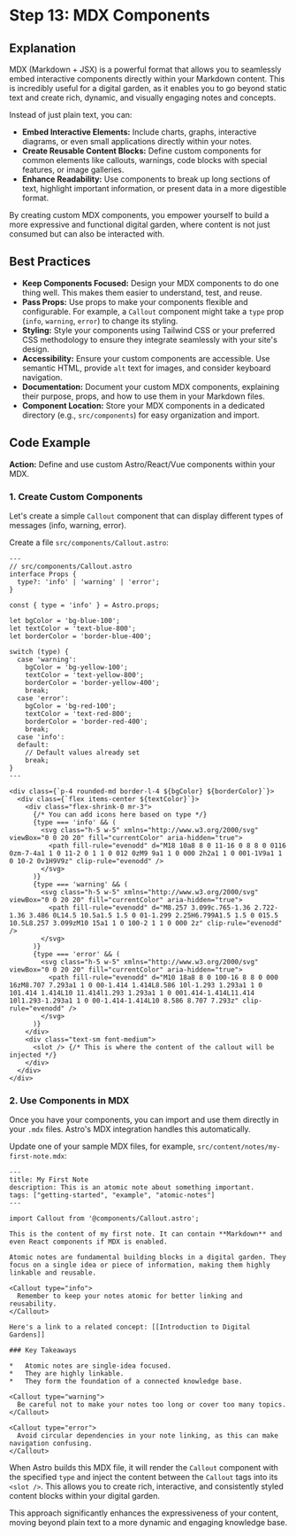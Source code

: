 # Step 13: MDX Components

## Explanation

MDX (Markdown + JSX) is a powerful format that allows you to seamlessly embed interactive components directly within your Markdown content. This is incredibly useful for a digital garden, as it enables you to go beyond static text and create rich, dynamic, and visually engaging notes and concepts.

Instead of just plain text, you can:

*   **Embed Interactive Elements:** Include charts, graphs, interactive diagrams, or even small applications directly within your notes.
*   **Create Reusable Content Blocks:** Define custom components for common elements like callouts, warnings, code blocks with special features, or image galleries.
*   **Enhance Readability:** Use components to break up long sections of text, highlight important information, or present data in a more digestible format.

By creating custom MDX components, you empower yourself to build a more expressive and functional digital garden, where content is not just consumed but can also be interacted with.

## Best Practices

*   **Keep Components Focused:** Design your MDX components to do one thing well. This makes them easier to understand, test, and reuse.
*   **Pass Props:** Use props to make your components flexible and configurable. For example, a `Callout` component might take a `type` prop (`info`, `warning`, `error`) to change its styling.
*   **Styling:** Style your components using Tailwind CSS or your preferred CSS methodology to ensure they integrate seamlessly with your site's design.
*   **Accessibility:** Ensure your custom components are accessible. Use semantic HTML, provide `alt` text for images, and consider keyboard navigation.
*   **Documentation:** Document your custom MDX components, explaining their purpose, props, and how to use them in your Markdown files.
*   **Component Location:** Store your MDX components in a dedicated directory (e.g., `src/components`) for easy organization and import.

## Code Example

**Action:** Define and use custom Astro/React/Vue components within your MDX.

### 1. Create Custom Components

Let's create a simple `Callout` component that can display different types of messages (info, warning, error).

Create a file `src/components/Callout.astro`:

```astro
---
// src/components/Callout.astro
interface Props {
  type?: 'info' | 'warning' | 'error';
}

const { type = 'info' } = Astro.props;

let bgColor = 'bg-blue-100';
let textColor = 'text-blue-800';
let borderColor = 'border-blue-400';

switch (type) {
  case 'warning':
    bgColor = 'bg-yellow-100';
    textColor = 'text-yellow-800';
    borderColor = 'border-yellow-400';
    break;
  case 'error':
    bgColor = 'bg-red-100';
    textColor = 'text-red-800';
    borderColor = 'border-red-400';
    break;
  case 'info':
  default:
    // Default values already set
    break;
}
---

<div class={`p-4 rounded-md border-l-4 ${bgColor} ${borderColor}`}>
  <div class={`flex items-center ${textColor}`}>
    <div class="flex-shrink-0 mr-3">
      {/* You can add icons here based on type */}
      {type === 'info' && (
        <svg class="h-5 w-5" xmlns="http://www.w3.org/2000/svg" viewBox="0 0 20 20" fill="currentColor" aria-hidden="true">
          <path fill-rule="evenodd" d="M18 10a8 8 0 11-16 0 8 8 0 0116 0zm-7-4a1 1 0 11-2 0 1 1 0 012 0zM9 9a1 1 0 000 2h2a1 1 0 001-1V9a1 1 0 10-2 0v1H9V9z" clip-rule="evenodd" />
        </svg>
      )}
      {type === 'warning' && (
        <svg class="h-5 w-5" xmlns="http://www.w3.org/2000/svg" viewBox="0 0 20 20" fill="currentColor" aria-hidden="true">
          <path fill-rule="evenodd" d="M8.257 3.099c.765-1.36 2.722-1.36 3.486 0L14.5 10.5a1.5 1.5 0 01-1.299 2.25H6.799A1.5 1.5 0 015.5 10.5L8.257 3.099zM10 15a1 1 0 100-2 1 1 0 000 2z" clip-rule="evenodd" />
        </svg>
      )}
      {type === 'error' && (
        <svg class="h-5 w-5" xmlns="http://www.w3.org/2000/svg" viewBox="0 0 20 20" fill="currentColor" aria-hidden="true">
          <path fill-rule="evenodd" d="M10 18a8 8 0 100-16 8 8 0 000 16zM8.707 7.293a1 1 0 00-1.414 1.414L8.586 10l-1.293 1.293a1 1 0 101.414 1.414L10 11.414l1.293 1.293a1 1 0 001.414-1.414L11.414 10l1.293-1.293a1 1 0 00-1.414-1.414L10 8.586 8.707 7.293z" clip-rule="evenodd" />
        </svg>
      )}
    </div>
    <div class="text-sm font-medium">
      <slot /> {/* This is where the content of the callout will be injected */}
    </div>
  </div>
</div>
```

### 2. Use Components in MDX

Once you have your components, you can import and use them directly in your `.mdx` files. Astro's MDX integration handles this automatically.

Update one of your sample MDX files, for example, `src/content/notes/my-first-note.mdx`:

```mdx
---
title: My First Note
description: This is an atomic note about something important.
tags: ["getting-started", "example", "atomic-notes"]
---

import Callout from '@components/Callout.astro';

This is the content of my first note. It can contain **Markdown** and even React components if MDX is enabled.

Atomic notes are fundamental building blocks in a digital garden. They focus on a single idea or piece of information, making them highly linkable and reusable.

<Callout type="info">
  Remember to keep your notes atomic for better linking and reusability.
</Callout>

Here's a link to a related concept: [[Introduction to Digital Gardens]]

### Key Takeaways

*   Atomic notes are single-idea focused.
*   They are highly linkable.
*   They form the foundation of a connected knowledge base.

<Callout type="warning">
  Be careful not to make your notes too long or cover too many topics.
</Callout>

<Callout type="error">
  Avoid circular dependencies in your note linking, as this can make navigation confusing.
</Callout>
```

When Astro builds this MDX file, it will render the `Callout` component with the specified `type` and inject the content between the `Callout` tags into its `<slot />`. This allows you to create rich, interactive, and consistently styled content blocks within your digital garden.

This approach significantly enhances the expressiveness of your content, moving beyond plain text to a more dynamic and engaging knowledge base.